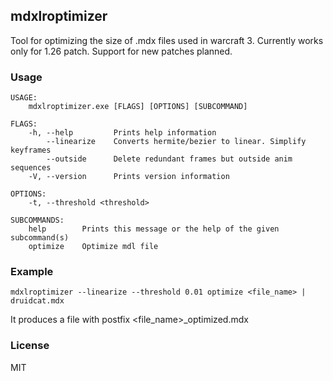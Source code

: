 ## mdxlroptimizer

Tool for optimizing the size of .mdx files used in warcraft 3.
Currently works only for 1.26 patch. Support for new patches planned.

### Usage
```
USAGE:
    mdxlroptimizer.exe [FLAGS] [OPTIONS] [SUBCOMMAND]

FLAGS:
    -h, --help         Prints help information
        --linearize    Converts hermite/bezier to linear. Simplify keyframes
        --outside      Delete redundant frames but outside anim sequences
    -V, --version      Prints version information

OPTIONS:
    -t, --threshold <threshold>

SUBCOMMANDS:
    help        Prints this message or the help of the given subcommand(s)
    optimize    Optimize mdl file
```

### Example
```
mdxlroptimizer --linearize --threshold 0.01 optimize <file_name> | druidcat.mdx
```
It produces a file with postfix <file_name>_optimized.mdx

### License
MIT
